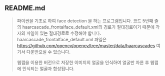 ## README.md

> 파이썬을 기초로 하여 face detection 을 하는 프로그램입니다.
> 코드 5번째 줄의 haarcascade_frontalface_default.xml의 경로가 절대경로이기 때문에 각자의 파일이 있는 절대경로로 수정해야 합니다.
> haarcascade_frontalface_default.xml 파일은 https://github.com/opencv/opencv/tree/master/data/haarcascades 여기서 다운받으실 수 있습니다.
>
> 웹캠을 이용한 버전으로 저장한 이미지의 얼굴을 인식하여 얼굴만 자른 후 웹캠에 인식되는 얼굴과 합성됩니다.
